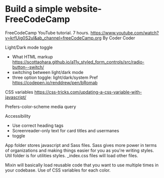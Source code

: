 # Build a simple website-FreeCodeCamp
FreeCodeCamp YouTube tutorial. 7 hours.  https://www.youtube.com/watch?v=krfUjg0S2uI&ab_channel=freeCodeCamp.org
By Coder Coder

Light/Dark mode toggle
- What HTML markup
  https://scottaohara.github.io/a11y_styled_form_controls/src/radio-button--switch/
- switching between light/dark mode
- three option toggle: light/dark/system Pref
  https://codepen.io/renddrew/pen/bRomab

CSS variables
https://css-tricks.com/updating-a-css-variable-with-javascript/

Prefers-color-scheme media query

Accessibility
- Use correct heading tags
- Screenreader-only text for card titles and usermanes
- toggle

App folder stores javascript and Sass files.
Sass gives more power in terms of organizations and making things easier for you as you're writing styles.
Util folder is for utilities styles.
_index.css files will load other files.

Mixin will basically load reusable code that you want to use multiple times in your codebase.
Use of CSS variables for each color.
